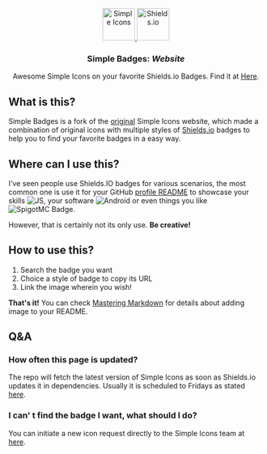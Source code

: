 <p align="center">
<a href="https://simpleicons.org/">
<img src="https://simpleicons.org/icons/simpleicons.svg" alt="Simple Icons" width=64 height=64>
</a>
<a href="https://shields.io/">
<img src="https://simpleicons.org/icons/shieldsdotio.svg" alt="Shields.io" width=64 height=64>
</a>
<h3 align="center">Simple Badges: <em>Website</em></h3>
<p align="center">
    Awesome Simple Icons on your favorite Shields.io Badges. Find it at <a href="https://badges.pages.dev/">Here</a>.</p>
</p>

## What is this?
Simple Badges is a fork of the [original](https://github.com/simple-icons/simple-icons-website) Simple Icons website, which made a combination of original icons with multiple styles of [Shields.io](https://shields.io/) badges to help you to find your favorite badges in a easy way.

## Where can I use this?
I've seen people use Shields.IO badges for various scenarios, the most common one is use it for your GitHub [profile README](https://docs.github.com/en/github/setting-up-and-managing-your-github-profile/customizing-your-profile/managing-your-profile-readme) to showcase your skills ![JS](https://img.shields.io/badge/JavaScript-F7DF1E?logo=javascript&logoColor=fff&style=flat-square), your software ![Android](https://img.shields.io/badge/Android-3DDC84?logo=android&logoColor=fff&style=flat-square) or even things you like ![SpigotMC Badge](https://img.shields.io/badge/SpigotMC-ED8106?logo=spigotmc&logoColor=fff&style=flat-square). 

However, that is certainly not its only use. **Be creative!**

## How to use this?
1. Search the badge you want
2. Choice a style of badge to copy its URL
3. Link the image wherein you wish!

**That's it!** You can check [Mastering Markdown](https://guides.github.com/features/mastering-markdown/) for details about adding image to your README. 

## Q&A
### How often this page is updated?
The repo will fetch the latest version of Simple Icons as soon as Shields.io updates it in dependencies. Usually it is scheduled to Fridays as stated [here](https://github.com/badges/shields/discussions/5369#discussioncomment-42381).

### I can' t find the badge I want, what should I do?
You can initiate a new icon request directly to the Simple Icons team at [here](https://github.com/simple-icons/simple-icons/issues/new?assignees=&labels=new+icon&template=icon_request.yml).
